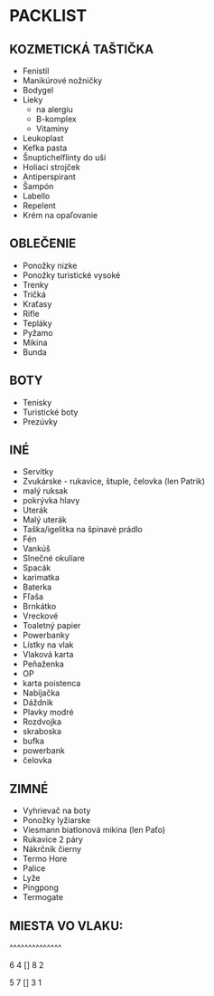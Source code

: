 # PACKLIST

## KOZMETICKÁ TAŠTIČKA
- Fenistil
- Manikúrové nožničky
- Bodygel
- Lieky
    - na alergiu
    - B-komplex
    - Vitaminy
- Leukoplast
- Kefka pasta
- Šnuptichelflinty do uší
- Holiaci strojček
- Antiperspirant
- Šampón
- Labello
- Repelent
- Krém na opaľovanie 

## OBLEČENIE
- Ponožky nizke
- Ponožky turistické vysoké
- Trenky
- Tričká
- Kraťasy
- Rifle 
- Tepláky
- Pyžamo
- Mikina
- Bunda

## BOTY
- Tenisky
- Turistické boty
- Prezúvky

## INÉ 
- Servítky
- Zvukárske - rukavice, štuple, čelovka (len Patrik) 
- malý ruksak
- pokrývka hlavy
- Uterák
- Malý uterák
- Taška/igelitka na špinavé prádlo
- Fén
- Vankúš
- Slnečné okuliare
- Spacák
- karimatka
- Baterka
- Fľaša
- Brnkátko
- Vreckové
- Toaletný papier
- Powerbanky
- Lístky na vlak
- Vlaková karta
- Peňaženka
- OP
- karta poistenca
- Nabíjačka 
- Dáždnik 
- Plavky modré
- Rozdvojka
- skraboska
- bufka
- powerbank
- čelovka

## ZIMNÉ
- Vyhrievač na boty 
- Ponožky lyžiarske 
- Viesmann biatlonová mikina (len Paťo) 
- Rukavice 2 páry
- Nákrčník čierny 
- Termo Hore
- Palice
- Lyže 
- Pingpong
- Termogate


## MIESTA VO VLAKU:

^^^^^^^^^^^^^^

6 4 [] 8 2

5 7 [] 3 1
